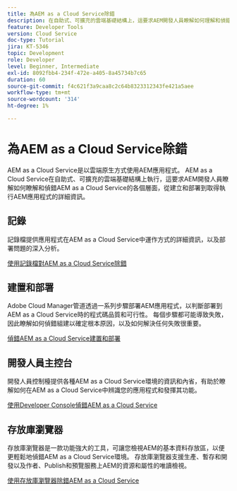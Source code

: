 ```yaml
---
title: 為AEM as a Cloud Service除錯
description: 在自助式、可擴充的雲端基礎結構上，這要求AEM開發人員瞭解如何理解和偵錯AEM as a Cloud Service的各種面向，從建立和部署到取得執行AEM應用程式的詳細資訊。
feature: Developer Tools
version: Cloud Service
doc-type: Tutorial
jira: KT-5346
topic: Development
role: Developer
level: Beginner, Intermediate
exl-id: 8092fbb4-234f-472e-a405-8a45734b7c65
duration: 60
source-git-commit: f4c621f3a9caa8c2c64b8323312343fe421a5aee
workflow-type: tm+mt
source-wordcount: '314'
ht-degree: 1%

---
```


# 為AEM as a Cloud Service除錯

AEM as a Cloud Service是以雲端原生方式使用AEM應用程式。 AEM as a Cloud Service在自助式、可擴充的雲端基礎結構上執行，這要求AEM開發人員瞭解如何瞭解和偵錯AEM as a Cloud Service的各個層面，從建立和部署到取得執行AEM應用程式的詳細資訊。

## 記錄

記錄檔提供應用程式在AEM as a Cloud Service中運作方式的詳細資訊，以及部署問題的深入分析。

[使用記錄檔對AEM as a Cloud Service除錯](./logs.md)

## 建置和部署

Adobe Cloud Manager管道透過一系列步驟部署AEM應用程式，以判斷部署到AEM as a Cloud Service時的程式碼品質和可行性。 每個步驟都可能導致失敗，因此瞭解如何偵錯組建以確定根本原因，以及如何解決任何失敗很重要。

[偵錯AEM as a Cloud Service建置和部署](./build-and-deployment.md)

## 開發人員主控台

開發人員控制檯提供各種AEM as a Cloud Service環境的資訊和內省，有助於瞭解如何在AEM as a Cloud Service中辨識您的應用程式和發揮其功能。

[使用Developer Console偵錯AEM as a Cloud Service](./developer-console.md)

## 存放庫瀏覽器

存放庫瀏覽器是一款功能強大的工具，可讓您檢視AEM的基本資料存放區，以便更輕鬆地偵錯AEM as a Cloud Service環境。 存放庫瀏覽器支援生產、暫存和開發以及作者、Publish和預覽服務上AEM的資源和屬性的唯讀檢視。

[使用存放庫瀏覽器除錯AEM as a Cloud Service](./repository-browser.md)
